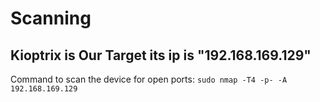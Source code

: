 # Scanning

## Kioptrix is Our Target its ip is "192.168.169.129"

Command to scan the device for open ports:
`sudo nmap -T4 -p- -A 192.168.169.129`
